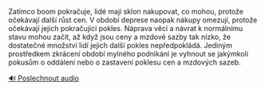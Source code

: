 
Zatímco boom pokračuje, lidé mají sklon nakupovat, co mohou, protože očekávají další růst cen. V období deprese naopak nákupy omezují, protože očekávají jejich pokračující pokles. Náprava věcí a návrat k normálnímu stavu mohou začít, až když jsou ceny a mzdové sazby tak nízko, že dostatečné množství lidí jejich další pokles nepředpokládá. Jediným prostředkem zkrácení období mylného podnikání je vyhnout se jakýmkoli pokusům o oddálení nebo o zastavení poklesu cen a mzdových sazeb.

[🔊 Poslechnout audio](/data/7-paragraphs/audio/chapter_103/para_012-Zatmco-boom-pokrauje-lid-maj-sklon-nakupovat.mp3)

